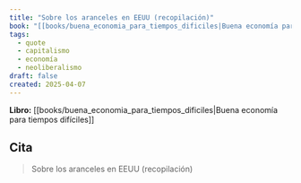 ```yaml
---
title: "Sobre los aranceles en EEUU (recopilación)"
book: "[[books/buena_economia_para_tiempos_dificiles|Buena economía para tiempos difíciles]]"
tags:
  - quote
  - capitalismo
  - economía
  - neoliberalismo
draft: false
created: 2025-04-07
---
```


**Libro:** [[books/buena_economia_para_tiempos_dificiles|Buena economía para tiempos difíciles]]

## Cita
> Sobre los aranceles en EEUU (recopilación)
